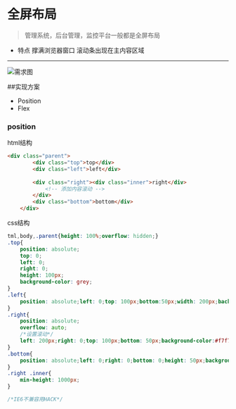 # 全屏布局

> 管理系统，后台管理，监控平台一般都是全屏布局

- 特点
撑满浏览器窗口
滚动条出现在主内容区域

---
![需求图](http://i13.tietuku.com/e594739669258a24s.png)

##实现方案

- Position
- Flex

### position

html结构

```html
<div class="parent">
		<div class="top">top</div>
		<div class="left">left</div>
		
		<div class="right"><div class="inner">right</div>
            <!-- 添加内容滚动 -->
        </div>
		<div class="bottom">bottom</div>
	</div>
```

css结构

```css
tml,body,.parent{height: 100%;overflow: hidden;}
.top{
	position: absolute;
	top: 0;
	left: 0;
	right: 0;
	height: 100px;
	background-color: grey;
}
.left{
	position: absolute;left: 0;top: 100px;bottom:50px;width: 200px;background-color: #ededed;
}
.right{
	position: absolute;
	overflow: auto; 
	/*设置滚动*/
	left: 200px;right: 0;top: 100px;bottom: 50px;background-color:#f7f7f7;
}
.bottom{
	position: absolute;left: 0;right: 0;bottom: 0;height: 50px;background-color: #d6d6d6;
}
.right .inner{
	min-height: 1000px;
}

/*IE6不兼容用HACK*/
```